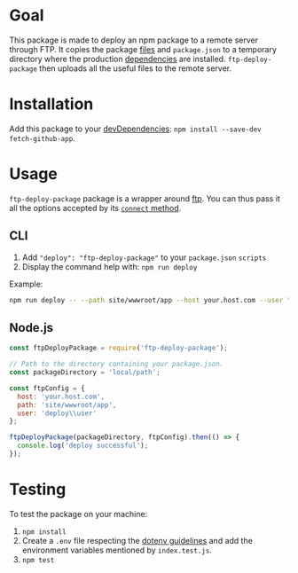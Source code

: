 # Goal

This package is made to deploy an npm package to a remote server through FTP. It copies the package [files](https://docs.npmjs.com/files/package.json#files) and `package.json` to a temporary directory where the production [dependencies](https://docs.npmjs.com/files/package.json#dependencies) are installed. `ftp-deploy-package` then uploads all the useful files to the remote server.

# Installation

Add this package to your [devDependencies](https://docs.npmjs.com/files/package.json#devdependencies): `npm install --save-dev fetch-github-app`.

# Usage

`ftp-deploy-package` package is a wrapper around [ftp](https://www.npmjs.com/package/ftp). You can thus pass it all the options accepted by its [`connect` method](https://www.npmjs.com/package/ftp#methods).

## CLI

 1. Add `"deploy": "ftp-deploy-package"` to your `package.json` `scripts`
 2. Display the command help with: `npm run deploy`

Example:

```bash
npm run deploy -- --path site/wwwroot/app --host your.host.com --user "deploy\user"
```

## Node.js

```javascript
const ftpDeployPackage = require('ftp-deploy-package');

// Path to the directory containing your package.json.
const packageDirectory = 'local/path';

const ftpConfig = {
  host: 'your.host.com',
  path: 'site/wwwroot/app',
  user: 'deploy\\user'
};

ftpDeployPackage(packageDirectory, ftpConfig).then(() => {
  console.log('deploy successful');
});
```

# Testing

To test the package on your machine:
 1. `npm install`
 2. Create a `.env` file respecting the [dotenv guidelines](https://github.com/motdotla/dotenv) and add the environment variables mentioned by `index.test.js`.
 3. `npm test`
